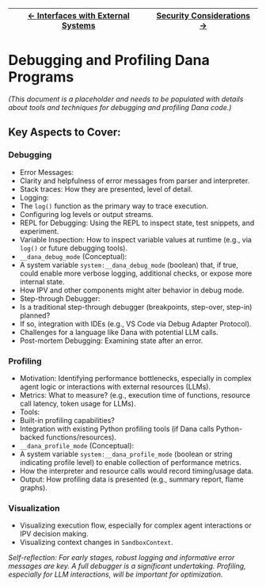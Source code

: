 | [← Interfaces with External Systems](./external_interfaces.md) | [Security Considerations →](./security_considerations.md) |
|---|---|

# Debugging and Profiling Dana Programs

*(This document is a placeholder and needs to be populated with details about tools and techniques for debugging and profiling Dana code.)*

## Key Aspects to Cover:

### Debugging

* Error Messages:
 * Clarity and helpfulness of error messages from parser and interpreter.
 * Stack traces: How they are presented, level of detail.
* Logging:
 * The `log()` function as the primary way to trace execution.
 * Configuring log levels or output streams.
* REPL for Debugging: Using the REPL to inspect state, test snippets, and experiment.
* Variable Inspection: How to inspect variable values at runtime (e.g., via `log()` or future debugging tools).
* `__dana_debug_mode` (Conceptual):
 * A system variable `system:__dana_debug_mode` (boolean) that, if true, could enable more verbose logging, additional checks, or expose more internal state.
 * How IPV and other components might alter behavior in debug mode.
* Step-through Debugger:
 * Is a traditional step-through debugger (breakpoints, step-over, step-in) planned?
 * If so, integration with IDEs (e.g., VS Code via Debug Adapter Protocol).
 * Challenges for a language like Dana with potential LLM calls.
* Post-mortem Debugging: Examining state after an error.

### Profiling

* Motivation: Identifying performance bottlenecks, especially in complex agent logic or interactions with external resources (LLMs).
* Metrics: What to measure? (e.g., execution time of functions, resource call latency, token usage for LLMs).
* Tools:
 * Built-in profiling capabilities?
 * Integration with existing Python profiling tools (if Dana calls Python-backed functions/resources).
* `__dana_profile_mode` (Conceptual):
 * A system variable `system:__dana_profile_mode` (boolean or string indicating profile level) to enable collection of performance metrics.
 * How the interpreter and resource calls would record timing/usage data.
* Output: How profiling data is presented (e.g., summary report, flame graphs).

### Visualization
* Visualizing execution flow, especially for complex agent interactions or IPV decision making.
* Visualizing context changes in `SandboxContext`.

*Self-reflection: For early stages, robust logging and informative error messages are key. A full debugger is a significant undertaking. Profiling, especially for LLM interactions, will be important for optimization.*